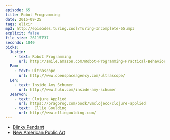 ```yaml
---
episode: 65
title: Robot Programming
date: 2015-09-25
tags: elixir
mp3: http://episodes.turing.cool/Turing-Incomplete-65.mp3
explicit: false
file_size: 26115737
seconds: 1840
picks:
  Justin:
    - text: Robot Programming
      url: http://smile.amazon.com/Robot-Programming-Practical-Behavior-Based-Robotics-ebook/dp/B002KCFIG2/ref=sr_1_1?s=digital-text&ie=UTF8&qid=1442952022&sr=1-1&keywords=behavior+based+robotics
  Pam:
    - text: Ultrascope
      url: http://www.openspaceagency.com/ultrascope/
  Len:
    - text: Inside Amy Schumer
      url: http://www.hulu.com/inside-amy-schumer
  Jearvon:
    - text: Clojure Applied
      url: https://pragprog.com/book/vmclojeco/clojure-applied
    - text:  Ellie Goulding
      url: http://www.elliegoulding.com/
---
```


* [Blinky Pendant](http://blinkinlabs.com/blinkypendant/)
* [New American Public Art](http://www.newamericanpublicart.com/)
